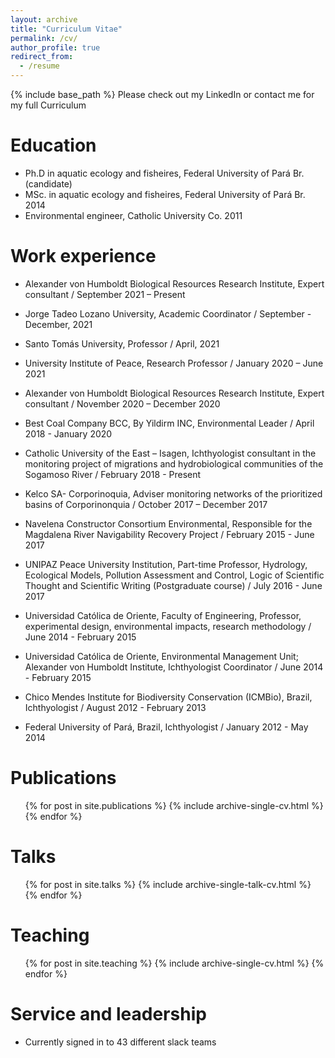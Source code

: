 ```yaml
---
layout: archive
title: "Curriculum Vitae"
permalink: /cv/
author_profile: true
redirect_from:
  - /resume
---
```


{% include base_path %} Please check out my LinkedIn or contact me for my full Curriculum

Education
======
* Ph.D in aquatic ecology and fisheires, Federal University of Pará Br. (candidate)
* MSc. in aquatic ecology and fisheires, Federal University of Pará Br. 2014
* Environmental engineer, Catholic University Co. 2011

Work experience
======
* Alexander von Humboldt Biological Resources Research Institute, Expert consultant / September 2021 – Present
* Jorge Tadeo Lozano University, Academic Coordinator / September - December, 2021

* Santo Tomás University, Professor / April, 2021

* University Institute of Peace, Research Professor / January 2020 – June 2021

* Alexander von Humboldt Biological Resources Research Institute, Expert consultant / November 2020 – December 2020

* Best Coal Company BCC, By Yildirm INC, Environmental Leader / April 2018 - January 2020

* Catholic University of the East – Isagen, Ichthyologist consultant in the monitoring project of migrations and hydrobiological communities of the Sogamoso River / February 2018 - Present

* Kelco SA- Corporinoquia, Adviser monitoring networks of the prioritized basins of Corporinonquia / October 2017 – December 2017

* Navelena Constructor Consortium Environmental, Responsible for the Magdalena River Navigability Recovery Project / February 2015 - June 2017

* UNIPAZ Peace University Institution, Part-time Professor, Hydrology, Ecological Models, Pollution Assessment and Control, Logic of Scientific Thought and Scientific Writing (Postgraduate course) / July 2016 - June 2017

* Universidad Católica de Oriente, Faculty of Engineering, Professor, experimental design, environmental impacts, research methodology / June 2014 - February 2015

* Universidad Católica de Oriente, Environmental Management Unit; Alexander von Humboldt Institute, Ichthyologist Coordinator / June 2014 - February 2015

* Chico Mendes Institute for Biodiversity Conservation (ICMBio), Brazil, Ichthyologist / August 2012 - February 2013

* Federal University of Pará, Brazil, Ichthyologist / January 2012 - May 2014

Publications
======
  <ul>{% for post in site.publications %}
    {% include archive-single-cv.html %}
  {% endfor %}</ul>
  
Talks
======
  <ul>{% for post in site.talks %}
    {% include archive-single-talk-cv.html %}
  {% endfor %}</ul>
  
Teaching
======
  <ul>{% for post in site.teaching %}
    {% include archive-single-cv.html %}
  {% endfor %}</ul>
  
Service and leadership
======
* Currently signed in to 43 different slack teams
